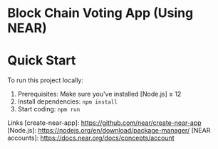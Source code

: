 Block Chain Voting App (Using NEAR)
==================

Quick Start
===========

To run this project locally:

1. Prerequisites: Make sure you've installed [Node.js] ≥ 12
2. Install dependencies: `npm install`
3. Start coding: `npm run`


Links
  [create-near-app]: https://github.com/near/create-near-app
  [Node.js]: https://nodejs.org/en/download/package-manager/
  [NEAR accounts]: https://docs.near.org/docs/concepts/account
